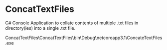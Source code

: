 # ConcatTextFiles
C# Console Application to collate contents of multiple .txt files in directory(ies) into a single .txt file. 

ConcatTextFiles\ConcatTextFiles\bin\Debug\netcoreapp3.1\ConcateTextFiles.exe
